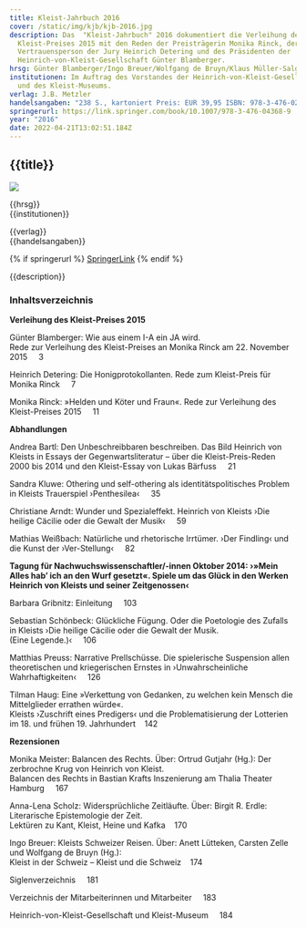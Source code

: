 ```yaml
---
title: Kleist-Jahrbuch 2016
cover: /static/img/kjb/kjb-2016.jpg
description: Das  "Kleist-Jahrbuch" 2016 dokumentiert die Verleihung des
  Kleist-Preises 2015 mit den Reden der Preisträgerin Monika Rinck, der
  Vertrauensperson der Jury Heinrich Detering und des Präsidenten der
  Heinrich-von-Kleist-Gesellschaft Günter Blamberger.
hrsg: Günter Blamberger/Ingo Breuer/Wolfgang de Bruyn/Klaus Müller-Salget (Hrsg.)
institutionen: Im Auftrag des Vorstandes der Heinrich-von-Kleist-Gesellschaft
  und des Kleist-Museums.
verlag: J.B. Metzler
handelsangaben: "238 S., kartoniert Preis: EUR 39,95 ISBN: 978-3-476-02573-9"
springerurl: https://link.springer.com/book/10.1007/978-3-476-04368-9
year: "2016"
date: 2022-04-21T13:02:51.184Z
---
```

## {{title}}

![]({{cover}})

{{hrsg}}\
{{institutionen}}

{{verlag}}\
{{handelsangaben}}

{% if springerurl %}
[SpringerLink]({{springerurl}})
{% endif %}

{{description}}

### Inhaltsverzeichnis

**Verleihung des Kleist-Preises 2015**

Günter Blamberger: Wie aus einem I-A ein JA wird. \
Rede zur Verleihung des Kleist-Preises an Monika Rinck am 22. November 2015     3

Heinrich Detering: Die Honigprotokollanten. Rede zum Kleist-Preis für Monika Rinck     7

Monika Rinck: »Helden und Köter und Fraun«. Rede zur Verleihung des Kleist-Preises 2015     11

**Abhandlungen**

Andrea Bartl: Den Unbeschreibbaren beschreiben. Das Bild Heinrich von Kleists in Essays der Gegenwartsliteratur – über die Kleist-Preis-Reden 2000 bis 2014 und den Kleist-Essay von Lukas Bärfuss     21

Sandra Kluwe: Othering und self-othering als identitätspolitisches Problem in Kleists Trauerspiel ›Penthesilea‹     35

Christiane Arndt: Wunder und Spezialeffekt. Heinrich von Kleists ›Die heilige Cäcilie oder die Gewalt der Musik‹     59

Mathias Weißbach: Natürliche und rhetorische Irrtümer. ›Der Findling‹ und die Kunst der ›Ver-Stellung‹     82

**Tagung für Nachwuchswissenschaftler/-innen Oktober 2014: ›»Mein Alles hab’ ich an den Wurf gesetzt«. Spiele um das Glück in den Werken Heinrich von Kleists und seiner Zeitgenossen‹**

Barbara Gribnitz: Einleitung     103

Sebastian Schönbeck: Glückliche Fügung. Oder die Poetologie des Zufalls in Kleists ›Die heilige Cäcilie oder die Gewalt der Musik. \
(Eine Legende.)‹     106

Matthias Preuss: Narrative Prellschüsse. Die spielerische Suspension allen theoretischen und kriegerischen Ernstes in ›Unwahrscheinliche Wahrhaftigkeiten‹     126

Tilman Haug: Eine »Verkettung von Gedanken, zu welchen kein Mensch die Mittelglieder errathen würde«. \
Kleists ›Zuschrift eines Predigers‹ und die Problematisierung der Lotterien im 18. und frühen 19. Jahrhundert    142

**Rezensionen**

Monika Meister: Balancen des Rechts. Über: Ortrud Gutjahr (Hg.): Der zerbrochne Krug von Heinrich von Kleist. \
Balancen des Rechts in Bastian Krafts Inszenierung am Thalia Theater Hamburg     167

Anna-Lena Scholz: Widersprüchliche Zeitläufte. Über: Birgit R. Erdle: Literarische Epistemologie der Zeit. \
Lektüren zu Kant, Kleist, Heine und Kafka    170

Ingo Breuer: Kleists Schweizer Reisen. Über: Anett Lütteken, Carsten Zelle und Wolfgang de Bruyn (Hg.): \
Kleist in der Schweiz – Kleist und die Schweiz    174

Siglenverzeichnis     181 

Verzeichnis der Mitarbeiterinnen und Mitarbeiter     183 

Heinrich-von-Kleist-Gesellschaft und Kleist-Museum     184